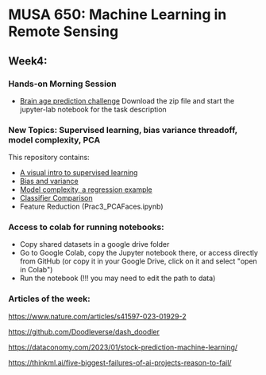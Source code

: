 # MUSA 650: Machine Learning in Remote Sensing

## Week4: 

### Hands-on Morning Session

- [Brain age prediction challenge](BrainAgePrediction_TrainData.zip)
  Download the zip file and start the jupyter-lab notebook for the task description

### New Topics: Supervised learning, bias variance threadoff, model complexity, PCA

This repository contains:

- [A visual intro to supervised learning](http://www.r2d3.us/visual-intro-to-machine-learning-part-1)
- [Bias and variance](http://www.r2d3.us/visual-intro-to-machine-learning-part-2)
- [Model complexity, a regression example](Prac1_ModelComplexity.ipynb)
- [Classifier Comparison](Prac2_ClassifierComparison_v1.ipynb)
- Feature Reduction (Prac3_PCAFaces.ipynb)


### Access to colab for running notebooks:

- Copy shared datasets in a google drive folder
- Go to Google Colab, copy the Jupyter notebook there, or access directly from GitHub (or copy it in your Google Drive, click on it and select "open in Colab")
- Run the notebook (!!! you may need to edit the path to data)

### Articles of the week:

https://www.nature.com/articles/s41597-023-01929-2

https://github.com/Doodleverse/dash_doodler

https://dataconomy.com/2023/01/stock-prediction-machine-learning/

https://thinkml.ai/five-biggest-failures-of-ai-projects-reason-to-fail/
